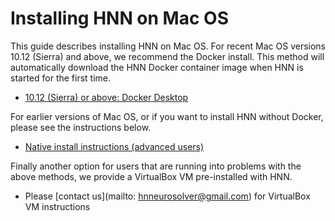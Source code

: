 # Installing HNN on Mac OS

This guide describes installing HNN on Mac OS. For recent Mac OS versions 10.12 (Sierra) and above, we recommend the Docker install. This method will automatically download the HNN Docker container image when HNN is started for the first time.
  * [10.12 (Sierra) or above: Docker Desktop](./docker-desktop.md)

For earlier versions of Mac OS, or if you want to install HNN without Docker, please see the instructions below.
  - [Native install instructions (advanced users)](native_install.md)

Finally another option for users that are running into problems with the above methods, we provide a VirtualBox VM pre-installed with HNN.
  - Please [contact us](mailto: hnneurosolver@gmail.com) for VirtualBox VM instructions